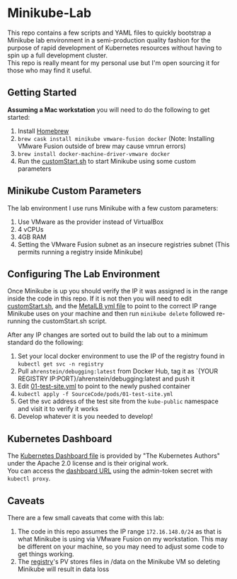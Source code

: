 Minikube-Lab
============
This repo contains a few scripts and YAML files to quickly bootstrap a Minikube lab environment in a semi-production quality fashion
for the purpose of rapid development of Kubernetes resources without having to spin up a full development cluster.  
This repo is really meant for my personal use but I'm open sourcing it for those who may find it useful.

Getting Started
------------
**Assuming a Mac workstation** you will need to do the following to get started:

1. Install [Homebrew](https://brew.sh)
2. `brew cask install minikube vmware-fusion docker` (Note: Installing VMware Fusion outside of brew may cause vmrun errors)
3. `brew install docker-machine-driver-vmware docker`
4. Run the [customStart.sh](SourceCode/customStart.sh) to start Minikube using some custom parameters

Minikube Custom Parameters
--------------------------
The lab environment I use runs Minikube with a few custom parameters:

1. Use VMware as the provider instead of VirtualBox
2. 4 vCPUs
3. 4GB RAM
4. Setting the VMware Fusion subnet as an insecure registries subnet (This permits running a registry inside Minikube)

Configuring The Lab Environment
-------------------------------
Once Minikube is up you should verify the IP it was assigned is in the range inside the code in this repo. If it is not
then you will need to edit [customStart.sh](SourceCode/customStart.sh), and the
[MetalLB yml file](SourceCode/core-infra/05-metallb-loadbalancer.yml) to point to the correct IP range Minikube
uses on your machine and then run `minikube delete` followed re-running the customStart.sh script.

After any IP changes are sorted out to build the lab out to a minimum standard do the following:

1. Set your local docker environment to use the IP of the registry found in `kubectl get svc -n registry`
2. Pull `ahrenstein/debugging:latest` from Docker Hub, tag it as `{YOUR REGISTRY IP:PORT}/ahrenstein/debugging:latest
and push it
3. Edit [01-test-site.yml](SourceCode/pods/01-test-site.yml) to point to the newly pushed container
4. `kubectl apply -f SourceCode/pods/01-test-site.yml`
5. Get the svc address of the test site from the `kube-public` namespace and visit it to verify it works
6. Develop whatever it is you needed to develop!

Kubernetes Dashboard
--------------------
The [Kubernetes Dashboard file](SourceCode/core-infra/04-kubernetes-dashboard.yaml) is provided by "The Kubernetes Authors"
under the Apache 2.0 license and is their original work.  
You can access the [dashboard URL](http://localhost:8001/api/v1/namespaces/kubernetes-dashboard/services/https:kubernetes-dashboard:/proxy/#/overview?namespace=default)
using the admin-token secret with `kubectl proxy`.

Caveats
-------
There are a few small caveats that come with this lab:

1. The code in this repo assumes the IP range `172.16.148.0/24` as that is what Minikube is using via VMware Fusion
on my workstation. This may be different on your machine, so you may need to adjust some code to get things working.
2. The [registry](SourceCode/core-infra/06-registry.yml)'s PV stores files in /data on the Minikube VM so deleting Minikube
will result in data loss
